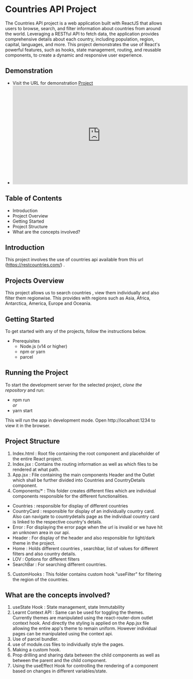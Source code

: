 # Countries API Project

The Countries API project is a web application built with ReactJS that allows users to browse, search, and filter information about countries from around the world. Leveraging a RESTful API to fetch data, the application provides comprehensive details about each country, including population, region, capital, languages, and more. This project demonstrates the use of React's powerful features, such as hooks, state management, routing, and reusable components, to create a dynamic and responsive user experience.

## Demonstration

- Visit the URL for demonstration [Project](https://www.youtube.com/watch?v=3JZaZKSXZAI)
- <iframe width="560" height="315" src="https://www.youtube.com/embed/3JZaZKSXZAI?si=OR_1GioNpW08u296" title="YouTube video player" frameborder="0" allow="accelerometer; autoplay; clipboard-write; encrypted-media; gyroscope; picture-in-picture; web-share" referrerpolicy="strict-origin-when-cross-origin" allowfullscreen></iframe>

## Table of Contents

- Introduction
- Project Overview
- Getting Started
- Project Structure
- What are the concepts involved?

## Introduction

This project involves the use of countries api available from this url (https://restcountries.com/) .

## Projects Overview

This project allows us to search countries , view them individually and also filter them regionwise. This provides with regions such as Asia, Africa, Antarctica, America, Europe and Oceania.

## Getting Started

To get started with any of the projects, follow the instructions below.

- Prerequisites
  - Node.js (v14 or higher)
  - npm or yarn
  - parcel

## Running the Project

To start the development server for the selected project,
_clone the repository_ and run:

- npm run  
  _or_
- yarn start

This will run the app in development mode. Open http://localhost:1234 to view it in the browser.

## Project Structure

1. Index.html : Root file containing the root component and placeholder of the entire React project.
2. Index.jsx : Contains the routing information as well as which files to be rendered at what path.
3. App.jsx : File containing the main components Header and the Outlet which shall be further divided into Countries and CountryDetails component.
4. Components/\* : This folder creates different files which are individual components responsible for the different functionalities.

- Countries : responsible for display of different countries
- CountryCard : responsible for display of an individually country card. Also can navigate to countrydetails page as the individual country card is linked to the respective country's details.
- Error : For displaying the error page when the url is invalid or we have hit an unknown area in our api.
- Header : For display of the header and also responsible for light/dark theme in the project.
- Home : Holds different countries , searchbar, list of values for different filters and also country details.
- LOV : Options for different filters
- SearchBar : For searching different countries.

5. CustomHooks : This folder contains custom hook "useFilter" for filtering the region of the countries.

## What are the concepts involved?

1. useState Hook : State management, state Immutability
2. Learnt Context API : Same can be used for toggling the themes. Currently themes are manipulated using the react-router-dom outlet context hook. And directly the styling is applied on the App.jsx file allowing the entire app's theme to remain uniform. However individual pages can be manipulated using the context api.
3. Use of parcel bundler.
4. use of module.css files to individually style the pages.
5. Making a custom hook.
6. Prop drilling and sharing data between the child components as well as between the parent and the child component.
7. Using the useEffect Hook for controlling the rendering of a component based on changes in different variables/state.
